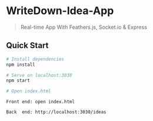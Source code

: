 # WriteDown-Idea-App
> Real-time App With Feathers.js, Socket.io &amp; Express

## Quick Start

```bash
# Install dependencies
npm install

# Serve on localhost:3030
npm start

# Open index.html
```

```
Front end: open index.html
```
```
Back  end: http://localhost:3030/ideas
```
